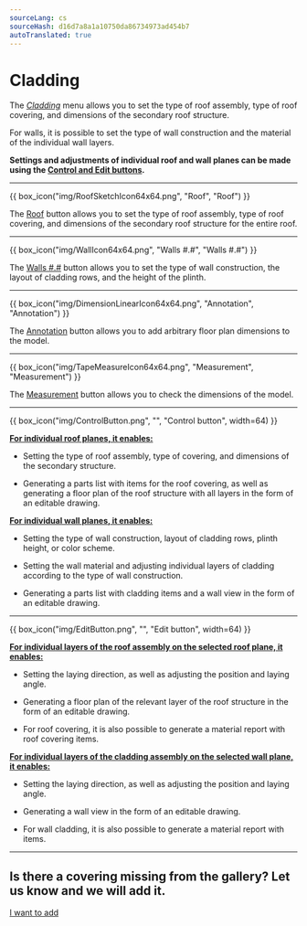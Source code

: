 ```yaml
---
sourceLang: cs
sourceHash: d16d7a8a1a10750da86734973ad454b7
autoTranslated: true
---
```


# Cladding

<p>The <u><i>Cladding</i></u> menu allows you to set the type of roof assembly, type of roof covering, and dimensions of the secondary roof structure.</p>
<p>For walls, it is possible to set the type of wall construction and the material of the individual wall layers.</p>
<p><b>Settings and adjustments of individual roof and wall planes can be made using the <u>Control and Edit buttons</u>.</b></p>

<hr class="main">

{{ box_icon("img/RoofSketchIcon64x64.png", "Roof", "Roof") }}

<p>The <u>Roof</u> button allows you to set the type of roof assembly, type of roof covering, and dimensions of the secondary roof structure for the entire roof.</p>

<hr class="main">

{{ box_icon("img/WallIcon64x64.png", "Walls #.#", "Walls #.#") }}

<p>The <u>Walls #.#</u> button allows you to set the type of wall construction, the layout of cladding rows, and the height of the plinth.</p>

<hr class="main">

{{ box_icon("img/DimensionLinearIcon64x64.png", "Annotation", "Annotation") }}

<p>The <u>Annotation</u> button allows you to add arbitrary floor plan dimensions to the model.</p>

<hr class="main">

{{ box_icon("img/TapeMeasureIcon64x64.png", "Measurement", "Measurement") }}

<p>The <u>Measurement</u> button allows you to check the dimensions of the model.</p>

<hr class="main">

{{ box_icon("img/ControlButton.png", "", "Control button", width=64) }}

<p><b><u>For individual roof planes, it enables:</u></b></p>
<ul>
<li><p>Setting the type of roof assembly, type of covering, and dimensions of the secondary structure.</p></li>
<li><p>Generating a parts list with items for the roof covering, as well as generating a floor plan of the roof structure with all layers in the form of an editable drawing.</p></li>
</ul>

<p><b><u>For individual wall planes, it enables:</u></b></p>
<ul>
<li><p>Setting the type of wall construction, layout of cladding rows, plinth height, or color scheme.</p></li>
<li><p>Setting the wall material and adjusting individual layers of cladding according to the type of wall construction.</p></li>
<li><p>Generating a parts list with cladding items and a wall view in the form of an editable drawing.</p></li>
</ul>

<hr class="main">

{{ box_icon("img/EditButton.png", "", "Edit button", width=64) }}

<p><b><u>For individual layers of the roof assembly on the selected roof plane, it enables:</u></b></p>
<ul>
<li><p>Setting the laying direction, as well as adjusting the position and laying angle.</p></li>
<li><p>Generating a floor plan of the relevant layer of the roof structure in the form of an editable drawing.</p></li>
<li><p>For roof covering, it is also possible to generate a material report with roof covering items.</p></li>
</ul>

<p><b><u>For individual layers of the cladding assembly on the selected wall plane, it enables:</u></b></p>
<ul>
<li><p>Setting the laying direction, as well as adjusting the position and laying angle.</p></li>
<li><p>Generating a wall view in the form of an editable drawing.</p></li>
<li><p>For wall cladding, it is also possible to generate a material report with items.</p></li>
</ul>

<hr class="main">

<h2>Is there a covering missing from the gallery? Let us know and we will add it.</h2>
<a href="mailto:jiri.podval@histruct.com?subject=Question about HiStruct Building Configurator" class="btn">
  I want to add
</a>

<!-- product: HiStruct Building Configurator -->